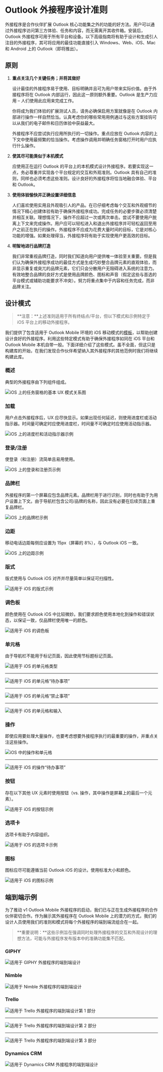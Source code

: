 # <a name="outlook-add-in-design-guidelines"></a>Outlook 外接程序设计准则

外接程序是合作伙伴扩展 Outlook 核心功能集之外的功能的好方法。用户可以通过外接程序访问第三方体验、任务和内容，而无需离开其收件箱。安装后，Outlook 外接程序可用于所有平台和设备。以下高级指南将有助于设计和生成引人注目的外接程序，其可将应用的最佳功能直接引入 Windows、Web、iOS、Mac 和 Android 上的 Outlook（即将推出）。

## <a name="principles"></a>原则

1. **重点关注几个关键任务；并将其做好**

    设计最佳的外接程序易于使用、目标明确并且可为用户带来实际价值。由于外接程序将在 Outlook 内部运行，因此这一原则额外重要。Outlook 是生产力应用 – 人们使用此应用来完成工作。

    你将成为我们体验的扩展测试人员，请务必确保启用方案就像是在 Outlook 内部进行操作一样自然恰当。认真考虑你的哪些常用用例通过与这些方案挂钩可以从我们的电子邮件和日历体验中获益最大。

    外接程序不应尝试执行应用所执行的一切操作。重点应放在 Outlook 内容的上下文中使用最频繁的恰当操作。考虑操作调用并明确任务窗格打开时用户应执行什么操作。

2. **使其尽可能类似于本机模式**

    应使用正在运行 Outlook 的平台上的本机模式设计外接程序。若要实现这一点，务必尊重并实现各个平台规定的交互和外观准则。Outlook 具有自己的准则，同样也必须考虑这些准则。设计良好的外接程序将恰当地融合体验、平台和 Outlook。

3. **使用体验愉快并正确设置详细信息**

    人们喜欢使用实用且外观吸引人的产品。在已仔细考虑每个交互和外观细节的情况下精心创建体验有助于确保外接程序成功。完成任务的必要步骤必须清楚并相互关联。理想情况下，操作不应超过一次或两次单击。尝试不要使用户脱离上下文来完成操作。用户应可以轻松进入和退出外接程序并可轻松返回至用户之前正在执行的操作。外接程序不应成为花费大量时间的目标，它是对核心功能的增强。如果处理得当，外接程序将有助于实现使用户更高效的目标。

4. **明智地进行品牌打造**

    我们非常重视品牌打造，同时我们知道向用户提供唯一体验至关重要。但是我们认为确保外接程序成功的最佳方式是生成巧妙整合品牌元素的直观体验，而非显示重复或突兀的品牌元素，它们只会分散用户无阻碍进入系统的注意力。有效地整合品牌的良好方式是使用品牌颜色、图标和声音（假定这些与首选的平台模式或辅助功能要求不冲突）。努力将重点集中于内容和任务完成，而非品牌关注。

## <a name="design-patterns"></a>设计模式

> **注意：**上述准则适用于所有终结点/平台，但以下模式和示例特定于 iOS 平台上的移动外接程序。

我们提供了包含适用于 Outlook Mobile 环境的 iOS 移动模式的[模板](https://github.com/OfficeDev/Office-Add-in-UX-Design-Patterns/tree/master/Helpful%20Templates/Outlook%20Mobile/iOS)，以帮助创建设计良好的外接程序。利用这些特定模式有助于确保外接程序如同在 iOS 平台和 Outlook Mobile 本机自带一般。下面详细介绍了这些模式。虽不全面，但这只是构建库的开始，在我们发现合作伙伴希望纳入其外接程序的其他范例时我们将继续构建此库。  

### <a name="overview"></a>概述

典型的外接程序由下列组件组成。

![iOS 上的任务窗格的基本 UX 模式关系图](../../images/outlook-mobile-design-overview.png)

### <a name="loading"></a>加载

用户点击外接程序后，UX 应尽快显示。如果出现任何延迟，则使用进度栏或活动指示器。时间量可确定时应使用进度栏，时间量不可确定时应使用活动指示器。

![iOS 上的进度栏和活动指示器示例](../../images/outlook-mobile-design-loading.png)

### <a name="sign-insign-up"></a>登录/注册

使登录（和注册）流简单且易用使用。

![iOS 上的登录和注册页示例](../../images/outlook-mobile-design-signin.png)

### <a name="brand-bar"></a>品牌栏

外接程序的第一个屏幕应包含品牌元素。品牌栏用于进行识别，同时也有助于为用户设置上下文。由于导航栏包含公司/品牌的名称，因此没有必要在后续页面上重复品牌栏。

![iOS 上的品牌栏示例](../../images/outlook-mobile-design-branding.png)

### <a name="margins"></a>边距

移动电话边距每侧应设置为 15px（屏幕的 8%），与 Outlook iOS 一致。

![iOS 上的边距示例](../../images/outlook-mobile-design-margins.png)

### <a name="typography"></a>版式

版式使用与 Outlook iOS 对齐并尽量简单以保证可扫描性。

![适用于 iOS 的版式示例](../../images/outlook-mobile-design-typography.png)

### <a name="color-palette"></a>调色板

颜色使用在 Outlook iOS 中比较微妙。我们要求颜色使用本地化到操作和错误状态，以保证一致，仅品牌栏使用唯一的颜色。

![适用于 iOS 的调色板](../../images/outlook-mobile-design-color-palette.png)

### <a name="cells"></a>单元格

由于导航栏不能用于标记页面，因此使用节标题标记页面。

![适用于 iOS 的单元格类型](../../images/outlook-mobile-design-cell-types.png)
* * *
![适用于 iOS 的单元格“待办事项”](../../images/outlook-mobile-design-cell-dos.png)
* * *
![适用于 iOS 的单元格“禁止事项”](../../images/outlook-mobile-design-cell-donts.png)
* * *
![适用于 iOS 的单元格和输入](../../images/outlook-mobile-design-cell-input.png)

### <a name="actions"></a>操作

即使应用要处理大量操作，也要考虑想要外接程序执行的最重要的操作，并重点关注这些操作。

![iOS 中的操作和单元格](../../images/outlook-mobile-design-action-cells.png)
* * *
![适用于 iOS 的操作“待办事项”](../../images/outlook-mobile-design-action-dos.png)

### <a name="buttons"></a>按钮

存在以下其他 UX 元素时使用按钮（vs. 操作，其中操作是屏幕上的最后一个元素）。

![适用于 iOS 的按钮示例](../../images/outlook-mobile-design-buttons.png)

### <a name="tabs"></a>选项卡

选项卡有助于内容组织。

![适用于 iOS 的选项卡示例](../../images/outlook-mobile-design-tabs.png)

### <a name="icons"></a>图标

图标应尽可能遵循当前 Outlook iOS 的设计。使用标准大小和颜色。

![适用于 iOS 的图标示例](../../images/outlook-mobile-design-icons.png)

## <a name="end-to-end-examples"></a>端到端示例

为了推动 v1 Outlook Mobile 外接程序的启动，我们已与正在生成外接程序的合作伙伴密切合作。作为展示其外接程序在 Outlook Mobile 上的潜力的方式，我们的设计人员使用我们的准则和模式将每个外接程序的端到端流组合在一起。

> **重要说明：**这些示例旨在强调同时处理外接程序的交互和外观设计的理想方法，可能与外接程序发布版本中的准确功能集不匹配。 

### <a name="giphy"></a>GIPHY

![适用于 GIPHY 外接程序的端到端设计](../../images/outlook-mobile-design-giphy.png)

### <a name="nimble"></a>Nimble

![适用于 Nimble 外接程序的端到端设计](../../images/outlook-mobile-design-nimble.png)

### <a name="trello"></a>Trello

![适用于 Trello 外接程序的端到端设计第 1 部分](../../images/outlook-mobile-design-trello-1.png)
* * *
![适用于 Trello 外接程序的端到端设计第 2 部分](../../images/outlook-mobile-design-trello-2.png)
* * *
![适用于 Trello 外接程序的端到端设计第 3 部分](../../images/outlook-mobile-design-trello-3.png)

### <a name="dynamics-crm"></a>Dynamics CRM

![适用于 Dynamics CRM 外接程序的端到端设计](../../images/outlook-mobile-design-crm.png)